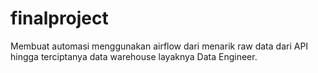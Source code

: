 # finalproject
Membuat automasi menggunakan airflow dari menarik raw data dari API hingga terciptanya data warehouse layaknya Data Engineer.
